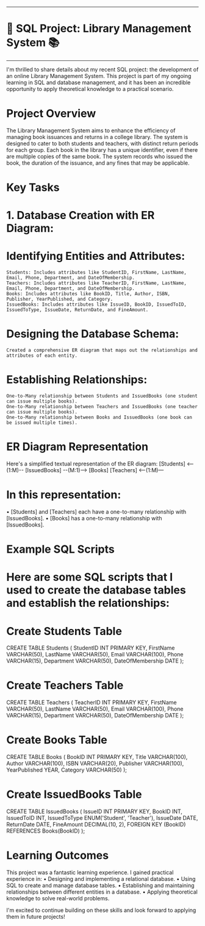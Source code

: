 _______________________________________________
# 🚀 SQL Project: Library Management System 📚
_______________________________________________
I'm thrilled to share details about my recent SQL project: the development of an online Library Management System. This project is part of my ongoing learning in SQL and database management, and it has been an incredible opportunity to apply theoretical knowledge to a practical scenario.
# Project Overview
The Library Management System aims to enhance the efficiency of managing book issuances and returns in a college library. The system is designed to cater to both students and teachers, with distinct return periods for each group. Each book in the library has a unique identifier, even if there are multiple copies of the same book. The system records who issued the book, the duration of the issuance, and any fines that may be applicable.


# Key Tasks

# 1.	Database Creation with ER Diagram:

#	Identifying Entities and Attributes:
	Students: Includes attributes like StudentID, FirstName, LastName, Email, Phone, Department, and DateOfMembership.
	Teachers: Includes attributes like TeacherID, FirstName, LastName, Email, Phone, Department, and DateOfMembership.
	Books: Includes attributes like BookID, Title, Author, ISBN, Publisher, YearPublished, and Category.
	IssuedBooks: Includes attributes like IssueID, BookID, IssuedToID, IssuedToType, IssueDate, ReturnDate, and FineAmount.
#	Designing the Database Schema: 
    Created a comprehensive ER diagram that maps out the relationships and attributes of each entity.
#	Establishing Relationships:
	One-to-Many relationship between Students and IssuedBooks (one student can issue multiple books).
	One-to-Many relationship between Teachers and IssuedBooks (one teacher can issue multiple books).
	One-to-Many relationship between Books and IssuedBooks (one book can be issued multiple times).

# ER Diagram Representation

Here's a simplified textual representation of the ER diagram:
[Students] <--(1:M)-- [IssuedBooks] --(M:1)--> [Books]
[Teachers] <--(1:M)—

# In this representation:
•	[Students] and [Teachers] each have a one-to-many relationship with [IssuedBooks].
•	[Books] has a one-to-many relationship with [IssuedBooks].

# Example SQL Scripts

# Here are some SQL scripts that I used to create the database tables and establish the relationships:

# Create Students Table

CREATE TABLE Students (
    StudentID INT PRIMARY KEY,
    FirstName VARCHAR(50),
    LastName VARCHAR(50),
    Email VARCHAR(100),
    Phone VARCHAR(15),
    Department VARCHAR(50),
    DateOfMembership DATE
);

# Create Teachers Table

CREATE TABLE Teachers (
    TeacherID INT PRIMARY KEY,
    FirstName VARCHAR(50),
    LastName VARCHAR(50),
    Email VARCHAR(100),
    Phone VARCHAR(15),
    Department VARCHAR(50),
    DateOfMembership DATE
);

# Create Books Table

CREATE TABLE Books (
    BookID INT PRIMARY KEY,
    Title VARCHAR(100),
    Author VARCHAR(100),
    ISBN VARCHAR(20),
    Publisher VARCHAR(100),
    YearPublished YEAR,
    Category VARCHAR(50)
);

# Create IssuedBooks Table

CREATE TABLE IssuedBooks (
    IssueID INT PRIMARY KEY,
    BookID INT,
    IssuedToID INT,
    IssuedToType ENUM('Student', 'Teacher'),
    IssueDate DATE,
    ReturnDate DATE,
    FineAmount DECIMAL(10, 2),
    FOREIGN KEY (BookID) REFERENCES Books(BookID)
);

# Learning Outcomes

This project was a fantastic learning experience. I gained practical experience in:
•	Designing and implementing a relational database.
•	Using SQL to create and manage database tables.
•	Establishing and maintaining relationships between different entities in a database.
•	Applying theoretical knowledge to solve real-world problems.

I'm excited to continue building on these skills and look forward to applying them in future projects!

